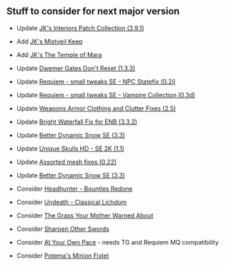 ## Stuff to consider for next major version
- Update [JK's Interiors Patch Collection (3.9.1)](https://www.nexusmods.com/skyrimspecialedition/mods/35910)
- Add [JK's Mistveil Keep](https://www.nexusmods.com/skyrimspecialedition/mods/52462)
- Add [JK's The Temple of Mara](https://www.nexusmods.com/skyrimspecialedition/mods/52724)

- Update [Dwemer Gates Don't Reset (1.3.3)](https://www.nexusmods.com/skyrimspecialedition/mods/26331)
- Update [Requiem - small tweaks SE - NPC Statefix (0.2j)](https://www.nexusmods.com/skyrimspecialedition/mods/42633)
- Update [Requiem - small tweaks SE - Vampire Collection (0.3d)](https://www.nexusmods.com/skyrimspecialedition/mods/42633)
- Update [Weapons Armor Clothing and Clutter Fixes (2.5)](https://www.nexusmods.com/skyrimspecialedition/mods/18994)
- Update [Bright Waterfall Fix for ENB (3.3.2)](https://www.nexusmods.com/skyrimspecialedition/mods/37956)
- Update [Better Dynamic Snow SE (3.3)](https://www.nexusmods.com/skyrimspecialedition/mods/9121)
- Update [Unique Skulls HD - SE 2K (1.1)](https://www.nexusmods.com/skyrimspecialedition/mods/52073)
- Update [Assorted mesh fixes (0.22)](https://www.nexusmods.com/skyrimspecialedition/mods/32117)
- Update [Better Dynamic Snow SE (3.3)](https://www.nexusmods.com/skyrimspecialedition/mods/9121)

- Consider [Headhunter - Bounties Redone](https://www.nexusmods.com/skyrimspecialedition/mods/51847)
- Consider [Undeath - Classical Lichdom](https://www.nexusmods.com/skyrimspecialedition/mods/40802)
- Consider [The Grass Your Mother Warned About](https://www.nexusmods.com/skyrimspecialedition/mods/53064)
- Consider [Sharpen Other Swords](https://www.nexusmods.com/skyrimspecialedition/mods/52723)
- Consider [At Your Own Pace](https://www.nexusmods.com/skyrimspecialedition/mods/52704) - needs TG and Requiem MQ compatibility
- Consider [Potema's Minion Fixlet](https://www.nexusmods.com/skyrimspecialedition/mods/51000)

